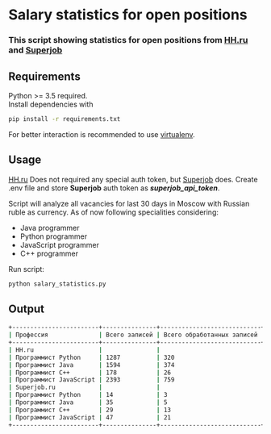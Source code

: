 # Salary statistics for open positions
### This script showing statistics for open positions from [HH.ru](https://hh.ru/) and [Superjob](https://www.superjob.ru/)

## Requirements
Python >= 3.5 required.  
Install dependencies with 
```bash
pip install -r requirements.txt
```
For better interaction is recommended to use [virtualenv](https://github.com/pypa/virtualenv).

## Usage
[HH.ru](https://hh.ru/) Does not required any special auth token, but 
[Superjob](https://www.superjob.ru/) does. 
Create .env file and store **Superjob** auth token as ***superjob_api_token***. 

Script will analyze all vacancies for last 30 days in Moscow with Russian ruble as currency.
As of now following specialities considering:
* Java programmer
* Python programmer
* JavaScript programmer
* C++ programmer

Run script:
```bash
python salary_statistics.py
```

## Output
```bash
+------------------------+---------------+----------------------------+------------------+---+
| Профессия              | Всего записей | Всего обработанных записей | Средняя зарплата |   |
+------------------------+---------------+----------------------------+------------------+---+
| HH.ru                  |               |                            |                  |   |
| Программист Python     | 1287          | 320                        | 143568           |   |
| Программист Java       | 1594          | 374                        | 157746           |   |
| Программист C++        | 178           | 26                         | 138346           |   |
| Программист JavaScript | 2393          | 759                        | 127729           |   |
| Superjob.ru            |               |                            |                  |   |
| Программист Python     | 14            | 3                          | 111666           |   |
| Программист Java       | 35            | 5                          | 169800           |   |
| Программист C++        | 29            | 13                         | 74830            |   |
| Программист JavaScript | 47            | 21                         | 89790            |   |
+------------------------+---------------+----------------------------+------------------+---+
```
